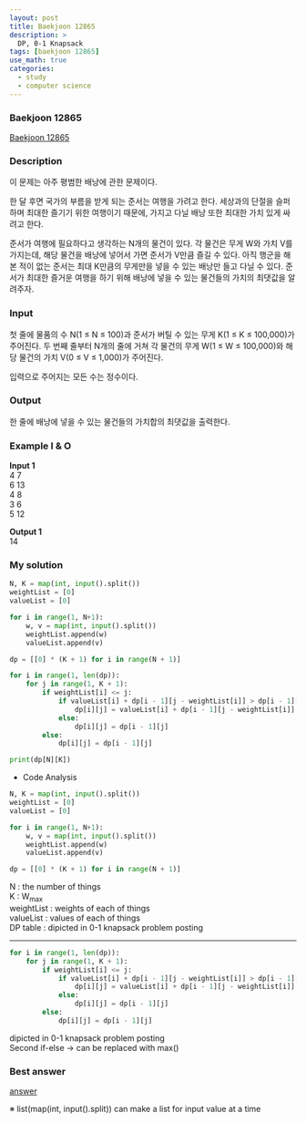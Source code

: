 ```yaml
---
layout: post
title: Baekjoon 12865
description: >
  DP, 0-1 Knapsack
tags: [baekjoon 12865]
use_math: true
categories:
  - study
  - computer science
---
```

### Baekjoon 12865
[Baekjoon 12865](https://www.acmicpc.net/problem/12865)

### Description
이 문제는 아주 평범한 배낭에 관한 문제이다.

한 달 후면 국가의 부름을 받게 되는 준서는 여행을 가려고 한다. 세상과의 단절을 슬퍼하며 최대한 즐기기 위한 여행이기 때문에, 가지고 다닐 배낭 또한 최대한 가치 있게 싸려고 한다.

준서가 여행에 필요하다고 생각하는 N개의 물건이 있다. 각 물건은 무게 W와 가치 V를 가지는데, 해당 물건을 배낭에 넣어서 가면 준서가 V만큼 즐길 수 있다. 아직 행군을 해본 적이 없는 준서는 최대 K만큼의 무게만을 넣을 수 있는 배낭만 들고 다닐 수 있다. 준서가 최대한 즐거운 여행을 하기 위해 배낭에 넣을 수 있는 물건들의 가치의 최댓값을 알려주자.

### Input
첫 줄에 물품의 수 N(1 ≤ N ≤ 100)과 준서가 버틸 수 있는 무게 K(1 ≤ K ≤ 100,000)가 주어진다. 두 번째 줄부터 N개의 줄에 거쳐 각 물건의 무게 W(1 ≤ W ≤ 100,000)와 해당 물건의 가치 V(0 ≤ V ≤ 1,000)가 주어진다.

입력으로 주어지는 모든 수는 정수이다.

### Output
한 줄에 배낭에 넣을 수 있는 물건들의 가치합의 최댓값을 출력한다.

### Example I & O
**Input 1** <br>
4 7 <br>
6 13 <br>
4 8 <br>
3 6 <br>
5 12 <br>

**Output 1**<br>
14<br>

### My solution
~~~python
N, K = map(int, input().split())
weightList = [0]
valueList = [0]

for i in range(1, N+1):
    w, v = map(int, input().split())
    weightList.append(w)
    valueList.append(v)

dp = [[0] * (K + 1) for i in range(N + 1)]

for i in range(1, len(dp)):
    for j in range(1, K + 1):
        if weightList[i] <= j:
            if valueList[i] + dp[i - 1][j - weightList[i]] > dp[i - 1][j]:
                dp[i][j] = valueList[i] + dp[i - 1][j - weightList[i]]
            else:
                dp[i][j] = dp[i - 1][j]
        else:
            dp[i][j] = dp[i - 1][j]

print(dp[N][K])
~~~

* Code Analysis<br>

~~~python
N, K = map(int, input().split())
weightList = [0]
valueList = [0]

for i in range(1, N+1):
    w, v = map(int, input().split())
    weightList.append(w)
    valueList.append(v)

dp = [[0] * (K + 1) for i in range(N + 1)]
~~~
N : the number of things<br>
K : W<sub>max</sub><br>
weightList : weights of each of things<br>
valueList : values of each of things<br>
DP table : dipicted in 0-1 knapsack problem posting<br>

------
~~~python
for i in range(1, len(dp)):
    for j in range(1, K + 1):
        if weightList[i] <= j:
            if valueList[i] + dp[i - 1][j - weightList[i]] > dp[i - 1][j]:
                dp[i][j] = valueList[i] + dp[i - 1][j - weightList[i]]
            else:
                dp[i][j] = dp[i - 1][j]
        else:
            dp[i][j] = dp[i - 1][j]
~~~
dipicted in 0-1 knapsack problem posting<br>
Second if-else → can be replaced with max()<br>

### Best answer
[answer](https://hongcoding.tistory.com/50)<br>

※ list(map(int, input().split)) can make a list for input value at a time
